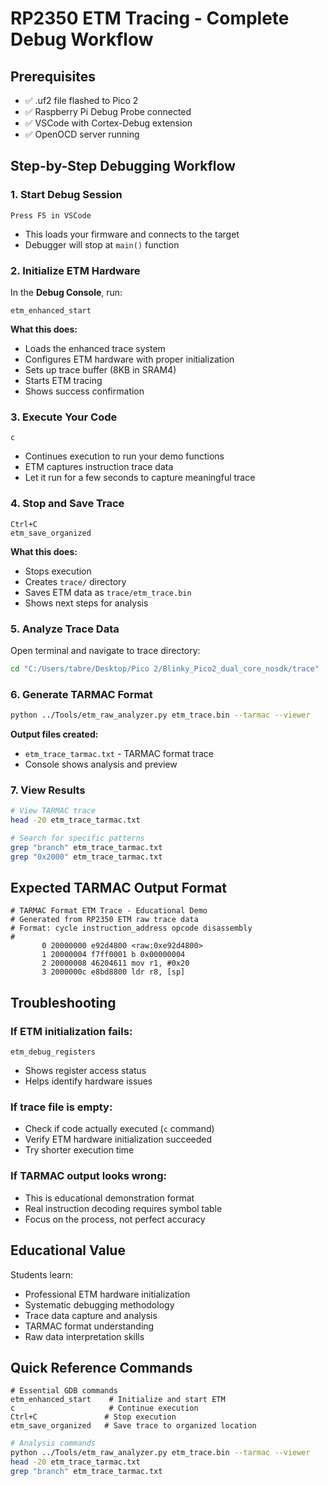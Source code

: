 # RP2350 ETM Tracing - Complete Debug Workflow

## Prerequisites
- ✅ .uf2 file flashed to Pico 2
- ✅ Raspberry Pi Debug Probe connected
- ✅ VSCode with Cortex-Debug extension
- ✅ OpenOCD server running

## Step-by-Step Debugging Workflow

### 1. Start Debug Session
```
Press F5 in VSCode
```
- This loads your firmware and connects to the target
- Debugger will stop at `main()` function

### 2. Initialize ETM Hardware
In the **Debug Console**, run:
```gdb
etm_enhanced_start
```
**What this does:**
- Loads the enhanced trace system
- Configures ETM hardware with proper initialization
- Sets up trace buffer (8KB in SRAM4)
- Starts ETM tracing
- Shows success confirmation

### 3. Execute Your Code
```gdb
c
```
- Continues execution to run your demo functions
- ETM captures instruction trace data
- Let it run for a few seconds to capture meaningful trace

### 4. Stop and Save Trace
```gdb
Ctrl+C
etm_save_organized
```
**What this does:**
- Stops execution
- Creates `trace/` directory
- Saves ETM data as `trace/etm_trace.bin`
- Shows next steps for analysis

### 5. Analyze Trace Data
Open terminal and navigate to trace directory:
```bash
cd "C:/Users/tabre/Desktop/Pico 2/Blinky_Pico2_dual_core_nosdk/trace"
```

### 6. Generate TARMAC Format
```bash
python ../Tools/etm_raw_analyzer.py etm_trace.bin --tarmac --viewer
```
**Output files created:**
- `etm_trace_tarmac.txt` - TARMAC format trace
- Console shows analysis and preview

### 7. View Results
```bash
# View TARMAC trace
head -20 etm_trace_tarmac.txt

# Search for specific patterns
grep "branch" etm_trace_tarmac.txt
grep "0x2000" etm_trace_tarmac.txt
```

## Expected TARMAC Output Format
```
# TARMAC Format ETM Trace - Educational Demo
# Generated from RP2350 ETM raw trace data
# Format: cycle instruction_address opcode disassembly
#
       0 20000000 e92d4800 <raw:0xe92d4800>
       1 20000004 f7ff0001 b 0x00000004
       2 20000008 46204611 mov r1, #0x20
       3 2000000c e8bd8800 ldr r8, [sp]
```

## Troubleshooting

### If ETM initialization fails:
```gdb
etm_debug_registers
```
- Shows register access status
- Helps identify hardware issues

### If trace file is empty:
- Check if code actually executed (`c` command)
- Verify ETM hardware initialization succeeded
- Try shorter execution time

### If TARMAC output looks wrong:
- This is educational demonstration format
- Real instruction decoding requires symbol table
- Focus on the process, not perfect accuracy

## Educational Value
Students learn:
- Professional ETM hardware initialization
- Systematic debugging methodology
- Trace data capture and analysis
- TARMAC format understanding
- Raw data interpretation skills

## Quick Reference Commands
```gdb
# Essential GDB commands
etm_enhanced_start    # Initialize and start ETM
c                     # Continue execution
Ctrl+C               # Stop execution
etm_save_organized   # Save trace to organized location
```

```bash
# Analysis commands
python ../Tools/etm_raw_analyzer.py etm_trace.bin --tarmac --viewer
head -20 etm_trace_tarmac.txt
grep "branch" etm_trace_tarmac.txt
```
